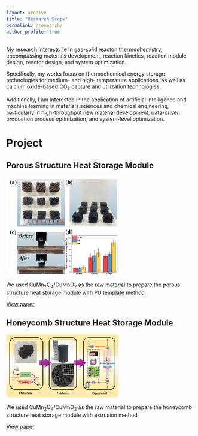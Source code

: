 ```yaml
---
layout: archive
title: "Research Scope"
permalink: /research/
author_profile: true
---
```


My research interests lie in gas-solid reacton thermochemistry, encompassing materials development, reaction kinetics, reaction module design, reactor design, and system optimization. 

Specifically, my works focus on thermochemical energy storage technologies for medium- and high- temperature applications, as well as calcium oxide-based CO<sub>2</sub> capture and utilization technologies. 

Additionally, I am interested in the application of artificial intelligence and machine learning in materials sciences and chemical engineering, particularly in high-throughput new material development, data-driven production process optimization, and system-level optimization.

Project
======

## Porous Structure Heat Storage Module

<a href="/images/porous_module.jpg" target="_blank">
  <img src="/images/porous_module.jpg" alt="porous_module" width="300" style="border-radius: 8px;">
</a>

We used CuMn<sub>2</sub>O<sub>4</sub>/CuMnO<sub>2</sub> as the raw material to prepare the porous structure heat storage module with PU template method

[View paper](https://linkinghub.elsevier.com/retrieve/pii/S1385894724010258)


## Honeycomb Structure Heat Storage Module

<a href="/images/honeycomb_module.jpg" target="_blank">
  <img src="/images/honeycomb_module.jpg" alt="honeycomb_module" width="300" style="border-radius: 8px;">
</a>

We used CuMn<sub>2</sub>O<sub>4</sub>/CuMnO<sub>2</sub> as the raw material to prepare the honeycomb structure heat storage module with extrusion method

[View paper](https://pubs.acs.org/doi/10.1021/acssuschemeng.4c10715)
